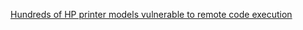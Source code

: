 
[Hundreds of HP printer models vulnerable to remote code execution](https://www.bleepingcomputer.com/news/security/hundreds-of-hp-printer-models-vulnerable-to-remote-code-execution)
